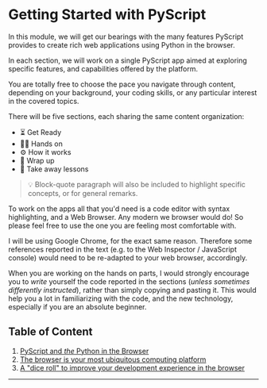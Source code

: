 # Getting Started with PyScript

In this module, we will get our bearings with the many features PyScript provides to create
rich web applications using Python in the browser.

In each section, we will work on a single PyScript app aimed at exploring specific
features, and capabilities offered by the platform.

You are totally free to choose the pace you navigate through content, depending on your
background, your coding skills, or any particular interest in the covered topics.

There will be five sections, each sharing the same content organization:
- ⏳ Get Ready
- 🧑‍💻 Hands on
- ⚙️ How it works
- 🎁 Wrap up
- 🥡 Take away lessons

> 💡 Block-quote paragraph will also be included to highlight specific concepts, or for general remarks.

To work on the apps all that you'd need is a code editor with syntax highlighting, and a Web Browser. 
Any modern we browser would do! So please feel free to use the one you are feeling 
most comfortable with.

I will be using Google Chrome, for the exact same reason. Therefore some references reported
in the text (e.g. to the Web Inspector / JavaScript console) would need to be re-adapted
to your web browser, accordingly.

When you are working on the hands on parts, I would strongly encourage you to _write_ yourself
the code reported in the sections (_unless sometimes differently instructed_), rather than simply
copying and pasting it. This would help you a lot in familiarizing with the code, and the new
technology, especially if you are an absolute beginner.

## Table of Content

1. [PyScript and _the_ Python in the Browser](./01_python_in_the_browser/python_in_the_browser.md)
2. [The browser is your most ubiquitous computing platform](./02_pyodide/browser_as_computing_platform.md)
3. [A "dice roll" to improve your development experience in the browser](./03_pyscript_com/better_dev_experience.md)

---
